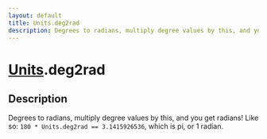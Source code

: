 ```yaml
---
layout: default
title: Units.deg2rad
description: Degrees to radians, multiply degree values by this, and you get radians! Like so. 180 * Units.deg2rad == 3.1415926536, which is pi, or 1 radian.
---
```

# [Units]({{site.url}}/Pages/Reference/Units.html).deg2rad

## Description
Degrees to radians, multiply degree values by this, and you get
radians! Like so: `180 * Units.deg2rad == 3.1415926536`, which is pi,
or 1 radian.

